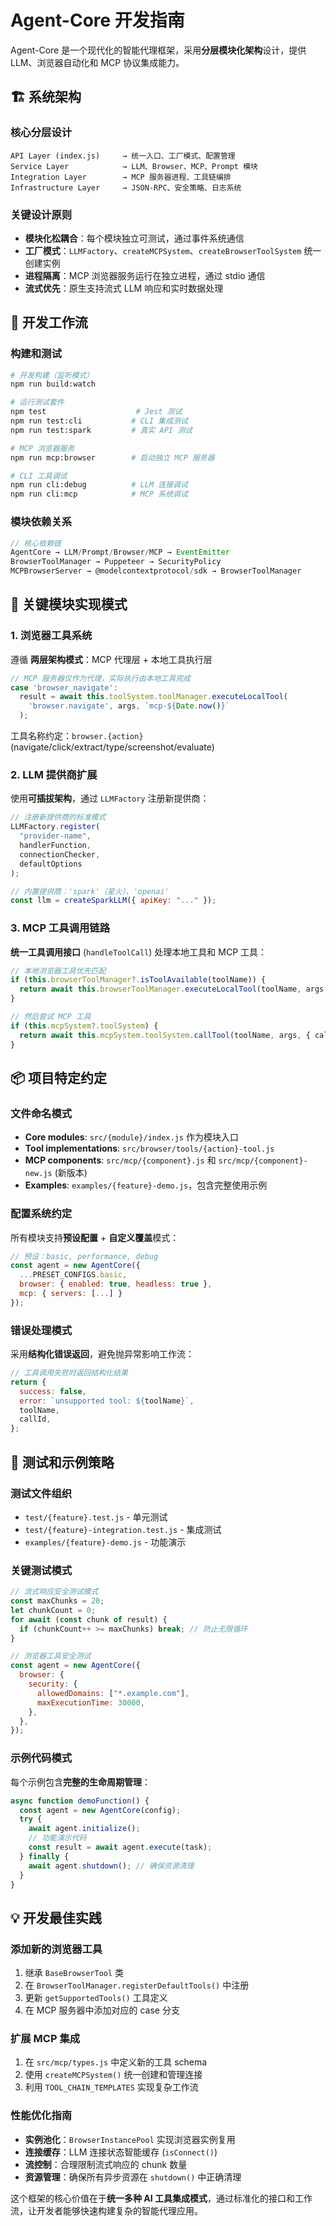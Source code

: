 # Agent-Core 开发指南

Agent-Core 是一个现代化的智能代理框架，采用**分层模块化架构**设计，提供 LLM、浏览器自动化和 MCP 协议集成能力。

## 🏗️ 系统架构

### 核心分层设计

```
API Layer (index.js)     → 统一入口、工厂模式、配置管理
Service Layer            → LLM、Browser、MCP、Prompt 模块
Integration Layer        → MCP 服务器进程、工具链编排
Infrastructure Layer     → JSON-RPC、安全策略、日志系统
```

### 关键设计原则

- **模块化松耦合**：每个模块独立可测试，通过事件系统通信
- **工厂模式**：`LLMFactory`、`createMCPSystem`、`createBrowserToolSystem` 统一创建实例
- **进程隔离**：MCP 浏览器服务运行在独立进程，通过 stdio 通信
- **流式优先**：原生支持流式 LLM 响应和实时数据处理

## 🔧 开发工作流

### 构建和测试

```bash
# 开发构建（监听模式）
npm run build:watch

# 运行测试套件
npm test                    # Jest 测试
npm run test:cli           # CLI 集成测试
npm run test:spark         # 真实 API 测试

# MCP 浏览器服务
npm run mcp:browser        # 启动独立 MCP 服务器

# CLI 工具调试
npm run cli:debug          # LLM 连接调试
npm run cli:mcp            # MCP 系统调试
```

### 模块依赖关系

```javascript
// 核心依赖链
AgentCore → LLM/Prompt/Browser/MCP → EventEmitter
BrowserToolManager → Puppeteer → SecurityPolicy
MCPBrowserServer → @modelcontextprotocol/sdk → BrowserToolManager
```

## 🧩 关键模块实现模式

### 1. 浏览器工具系统

遵循 **两层架构模式**：MCP 代理层 + 本地工具执行层

```javascript
// MCP 服务器仅作为代理，实际执行由本地工具完成
case 'browser_navigate':
  result = await this.toolSystem.toolManager.executeLocalTool(
    'browser.navigate', args, `mcp-${Date.now()}`
  );
```

工具名称约定：`browser.{action}` (navigate/click/extract/type/screenshot/evaluate)

### 2. LLM 提供商扩展

使用**可插拔架构**，通过 `LLMFactory` 注册新提供商：

```javascript
// 注册新提供商的标准模式
LLMFactory.register(
  "provider-name",
  handlerFunction,
  connectionChecker,
  defaultOptions
);

// 内置提供商：'spark'（星火）、'openai'
const llm = createSparkLLM({ apiKey: "..." });
```

### 3. MCP 工具调用链路

**统一工具调用接口** (`handleToolCall`) 处理本地工具和 MCP 工具：

```javascript
// 本地浏览器工具优先匹配
if (this.browserToolManager?.isToolAvailable(toolName)) {
  return await this.browserToolManager.executeLocalTool(toolName, args, callId);
}

// 然后尝试 MCP 工具
if (this.mcpSystem?.toolSystem) {
  return await this.mcpSystem.toolSystem.callTool(toolName, args, { callId });
}
```

## 📦 项目特定约定

### 文件命名模式

- **Core modules**: `src/{module}/index.js` 作为模块入口
- **Tool implementations**: `src/browser/tools/{action}-tool.js`
- **MCP components**: `src/mcp/{component}.js` 和 `src/mcp/{component}-new.js` (新版本)
- **Examples**: `examples/{feature}-demo.js`，包含完整使用示例

### 配置系统约定

所有模块支持**预设配置** + **自定义覆盖**模式：

```javascript
// 预设：basic, performance, debug
const agent = new AgentCore({
  ...PRESET_CONFIGS.basic,
  browser: { enabled: true, headless: true },
  mcp: { servers: [...] }
});
```

### 错误处理模式

采用**结构化错误返回**，避免抛异常影响工作流：

```javascript
// 工具调用失败时返回结构化结果
return {
  success: false,
  error: `unsupported tool: ${toolName}`,
  toolName,
  callId,
};
```

## 🧪 测试和示例策略

### 测试文件组织

- `test/{feature}.test.js` - 单元测试
- `test/{feature}-integration.test.js` - 集成测试
- `examples/{feature}-demo.js` - 功能演示

### 关键测试模式

```javascript
// 流式响应安全测试模式
const maxChunks = 20;
let chunkCount = 0;
for await (const chunk of result) {
  if (chunkCount++ >= maxChunks) break; // 防止无限循环
}

// 浏览器工具安全测试
const agent = new AgentCore({
  browser: {
    security: {
      allowedDomains: ["*.example.com"],
      maxExecutionTime: 30000,
    },
  },
});
```

### 示例代码模式

每个示例包含**完整的生命周期管理**：

```javascript
async function demoFunction() {
  const agent = new AgentCore(config);
  try {
    await agent.initialize();
    // 功能演示代码
    const result = await agent.execute(task);
  } finally {
    await agent.shutdown(); // 确保资源清理
  }
}
```

## 💡 开发最佳实践

### 添加新的浏览器工具

1. 继承 `BaseBrowserTool` 类
2. 在 `BrowserToolManager.registerDefaultTools()` 中注册
3. 更新 `getSupportedTools()` 工具定义
4. 在 MCP 服务器中添加对应的 case 分支

### 扩展 MCP 集成

1. 在 `src/mcp/types.js` 中定义新的工具 schema
2. 使用 `createMCPSystem()` 统一创建和管理连接
3. 利用 `TOOL_CHAIN_TEMPLATES` 实现复杂工作流

### 性能优化指南

- **实例池化**：`BrowserInstancePool` 实现浏览器实例复用
- **连接缓存**：LLM 连接状态智能缓存 (`isConnect()`)
- **流控制**：合理限制流式响应的 chunk 数量
- **资源管理**：确保所有异步资源在 `shutdown()` 中正确清理

这个框架的核心价值在于**统一多种 AI 工具集成模式**，通过标准化的接口和工作流，让开发者能够快速构建复杂的智能代理应用。

